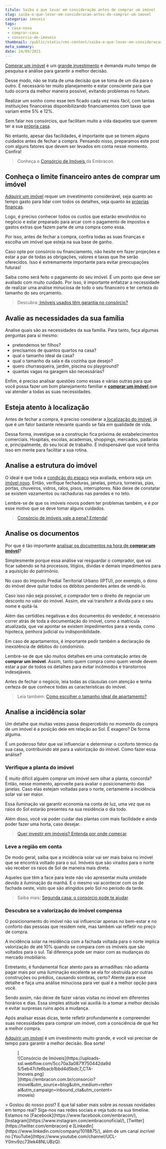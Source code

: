 ```yaml
---
titulo: Saiba o que levar em consideração antes de comprar um imóvel
slug: saiba-o-que-levar-em-consideracao-antes-de-comprar-um-imovel
categoria: imoveis
tags:
 - casa-nova
 - comprar-casa
 - consorcio-de-imoveis
thumbnail: /public/static/cms-content/saiba-o-que-levar-em-consideracao-antes-de-comprar-um-imovel.jpg
meta_summary: 
date: 24/09/2021
---
```

[Comprar um imóvel](https://www.imovelweb.com.br/noticias/mercado-imobiliario/4-dicas-para-realizar-um-bom-negocio-na-hora-de-comprar-um-imovel/?utm_source=blog&utm_medium=brand&utm_campaign=embraconum) é um [grande investimento](https://www.embracon.com.br/blog/investir-em-imoveis-onde-comecar) e demanda muito tempo de pesquisa e análise para garantir a melhor decisão.

Desse modo, não se trata de uma decisão que se toma de um dia para o outro. É necessário ter muito planejamento e estar consciente para que tudo ocorra da melhor maneira possível, evitando problemas no futuro.

Realizar um sonho como esse tem ficado cada vez mais fácil, com tantas instituições financeiras disponibilizando financiamentos com taxas que variam entre 5% e 12%.

Sem falar nos consórcios, que facilitam muito a vida daqueles que querem ter a sua [própria casa](https://www.embracon.com.br/blog/como-sair-do-aluguel-definitivamente).

No entanto, apesar das facilidades, é importante que se tomem alguns cuidados antes de fechar a compra. Pensando nisso, preparamos este post com alguns fatores que devem ser levados em conta nesse momento. Confira!

> Conheça o [Consórcio de Imóveis ](https://www.embracon.com.br/consorcio-de-imoveis)da Embracon.

Conheça o limite financeiro antes de comprar um imóvel
------------------------------------------------------

[Adquirir um imóvel](https://www.embracon.com.br/blog/8-dicas-compra-primeiro-imovel) requer um investimento considerável, seja quanto ao tempo gasto para lidar com todos os detalhes, seja quanto às [próprias finanças](https://www.embracon.com.br/blog/planeje-sua-vida-financeira-e-fique-sempre-no-azul).

Logo, é preciso conhecer todos os custos que estarão envolvidos no negócio e estar preparado para arcar com o pagamento de impostos e gastos extras que fazem parte de uma compra como essa.

Por isso, antes de fechar a compra, confira todas as suas finanças e escolha um imóvel que esteja na sua base de ganho.

Caso opte por consórcio ou financiamento, não hesite em fazer projeções e estar a par de todas as obrigações, valores e taxas que lhe serão oferecidos. Isso é extremamente importante para evitar preocupações futuras!

Saiba como será feito o pagamento do seu imóvel. É um ponto que deve ser avaliado com muito cuidado. Por isso, é importante enfatizar a necessidade de realizar uma análise minuciosa de todo o seu financeiro e ter certeza do tamanho do seu orçamento.

> Descubra:[ Imóveis usados têm garantia no consórcio?](https://www.embracon.com.br/blog/imoveis-usados-tem-garantia-no-consorcio)

Avalie as necessidades da sua família
-------------------------------------

Analise quais são as necessidades da sua família. Para tanto, faça algumas perguntas para si mesmo:

- pretendemos ter filhos?
- precisamos de quantos quartos na casa?
- qual o tamanho ideal da casa?
- qual o tamanho da sala e da cozinha que desejo?
- quero churrasqueira, jardim, piscina ou playground?
- quantas vagas na garagem são necessárias?

Enfim, é preciso analisar questões como essas e várias outras para que você possa fazer um bom planejamento familiar e [**comprar um imóvel** ](https://www.embracon.com.br/blog/como-comprar-um-apartamento)que vai atender a todas as suas necessidades.

Esteja atento à localização
---------------------------

Antes de fechar a compra, é preciso considerar a[ localização do imóvel](https://www.embracon.com.br/blog/saiba-o-que-considerar-ao-escolher-um-bairro-para-morar), já que é um fator bastante relevante quando se fala em qualidade de vida.

Dessa forma, investigue se a construção fica próxima de estabelecimentos comerciais. Hospitais, escolas, academias, shoppings, mercados, padarias e, principalmente, do seu local de trabalho. É indispensável que você tenha isso em mente para facilitar a sua rotina.

Analise a estrutura do imóvel
-----------------------------

O ideal é que toda a [condição do espaço](https://www.embracon.com.br/blog/vai-construir-uma-casa-descubra-quanto-vai-custar) seja avaliada, embora seja um [imóvel novo](https://www.embracon.com.br/blog/como-comprar-um-apartamento). Então, verifique fechaduras, janelas, pintura, torneiras, pias, portas, chuveiros, vidros, ralos, pisos, interruptores. Não deixe de constatar se existem vazamentos ou rachaduras nas paredes e no teto.

Lembre-se de que os imóveis novos podem ter problemas também, e é por esse motivo que se deve tomar alguns cuidados.

> [Consórcio de imóveis vale a pena? Entenda!](https://www.embracon.com.br/blog/consorcio-de-imoveis-vale-a-pena)

Analise os documentos
---------------------

Por que é tão importante [analisar os documentos na hora de **comprar um imóvel**](https://www.embracon.com.br/blog/qual-e-a-documentacao-necessaria-para-a-compra-de-um-imovel)?

Simplesmente porque essa análise vai resguardar o comprador, que vai ficar sabendo se há processos, litígios, dívidas e demais impedimentos para a aquisição do patrimônio.

No caso do Imposto Predial Territorial Urbano (IPTU), por exemplo, o dono do imóvel deve quitar todos os débitos pendentes antes de vendê-lo.

Caso isso não seja possível, o comprador tem o direito de negociar um desconto no valor do imóvel. Assim, ele vai transferir a dívida para o seu nome e quitá-la.

Além das certidões negativas e dos documentos do vendedor, é necessário correr atrás de toda a documentação do imóvel, como a matrícula atualizada, que vai apontar se existem impedimentos para a venda, como hipoteca, penhora judicial ou indisponibilidade.

Em caso de apartamentos, é importante pedir também a declaração de inexistência de débitos do condomínio.

Lembre-se de que são muitos detalhes em uma contratação antes de **comprar um imóvel**. Assim, tanto quem compra como quem vende devem estar a par de todos os detalhes para evitar incômodos e transtornos indesejáveis.

Antes de fechar o negócio, leia todas as cláusulas com atenção e tenha certeza de que conhece todas as características do imóvel.

> Leia também: [Como escolher o tamanho ideal de apartamento?](https://www.embracon.com.br/blog/como-escolher-o-tamanho-ideal-de-apartamento)

Analise a incidência solar
--------------------------

Um detalhe que muitas vezes passa despercebido no momento da compra de um imóvel é a posição dele em relação ao Sol. É exagero? De forma alguma.

É um poderoso fator que vai influenciar e determinar o conforto térmico da sua casa, contribuindo até para a valorização do imóvel. Como fazer essa análise?

### Verifique a planta do imóvel

É muito difícil alguém comprar um imóvel sem olhar a planta, concorda? Então, nesse momento, aproveite para avaliar o posicionamento das janelas. Caso elas estejam voltadas para o norte, certamente a incidência solar vai ser maior.

Essa iluminação vai garantir economia na conta de luz, uma vez que os raios do Sol estarão presentes na sua residência o dia todo.

Além disso, você vai poder cuidar das plantas com mais facilidade e ainda poder fazer uma horta, caso desejar.

> [Quer investir em imóveis? Entenda por onde começar](https://www.embracon.com.br/blog/investir-em-imoveis-onde-comecar).

### Leve a região em conta

De modo geral, saiba que a incidência solar vai ser mais baixa no imóvel que se encontra voltado para o sul. Imóveis que são virados para o norte vão receber os raios de Sol de maneira mais direta.

Aqueles que têm a face para leste não vão apresentar muita umidade devido à iluminação da manhã. E o mesmo vai acontecer com os de fachada oeste, visto que são atingidos pelo Sol no período da tarde.

> Saiba mais: [Segunda casa: o consórcio pode te ajudar](https://www.embracon.com.br/blog/segunda-casa-o-consorcio-pode-te-ajudar).

### Descubra se a valorização do imóvel compensa

O posicionamento do imóvel não vai influenciar apenas no bem-estar e no conforto das pessoas que residem nele, mas também vai refletir no preço de compra.

A incidência solar na residência com a fachada voltada para o norte implica valorização de até 10% quando se compara com os imóveis que são voltados para o sul. Tal diferença pode ser maior com as mudanças do mercado imobiliário.

Entretanto, é fundamental ficar atento para as armadilhas: não adianta pagar mais por uma iluminação excelente se ela for obstruída por outras construções ou prédios, causando sombras, certo? Atente para esse detalhe e faça uma análise minuciosa para ver qual é a melhor opção para você.

Sendo assim, não deixe de fazer várias visitas no imóvel em diferentes horários e dias. Essa simples atitude vai auxiliá-lo a tomar a melhor decisão e evitar surpresas ruins após a mudança.

Após analisar essas dicas, tente refletir profundamente e compreender suas necessidades para comprar um imóvel, com a consciência de que fez a melhor compra.

[Adquirir um imóvel](https://www.embracon.com.br/blog/como-construir-a-casa-dos-sonhos-guia-completo) é um investimento muito grande, e você vai precisar de tempo para garantir a melhor decisão. Boa sorte!

<figure class="w-richtext-figure-type-image w-richtext-align-center" style="max-width:310px">[<div>![Consórcio de Imóveis](https://uploads-ssl.webflow.com/5cc70a3a0871f750442da9d5/5eb47cfe6bacb1bbd4d5bdc7_CTA-Imoveis.png)</div>](https://embracon.com.br/consorcio?imovel&utm_source=blog&utm_medium=referral&utm_campaign=inbound_cta&utm_content=imoveis)</figure>> Gostou do nosso post? E que tal saber mais sobre as nossas novidades em tempo real? Siga-nos nas redes sociais e veja tudo na sua timeline. Estamos no [Facebook](https://www.facebook.com/embracon/), [Instagram](https://www.instagram.com/embraconoficial/), [Twitter](https://twitter.com/embracon) e [LinkedIn](https://www.linkedin.com/company/1018875/), além de um canal incrível no [YouTube](https://www.youtube.com/channel/UCL-Y0mv9zc73Iek48NLUBzQ).
